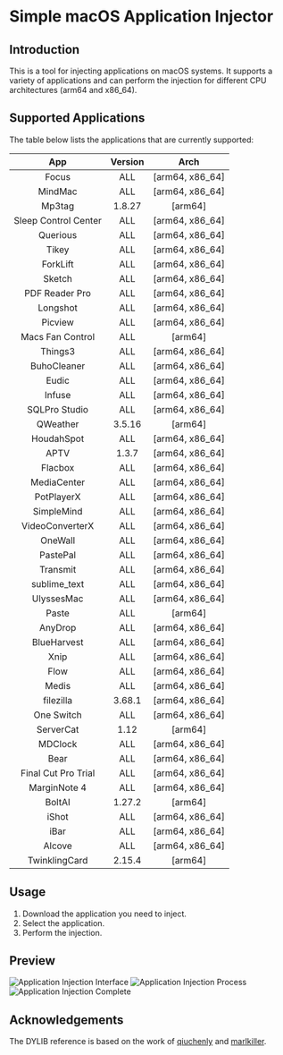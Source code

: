 # Simple macOS Application Injector

## Introduction
This is a tool for injecting applications on macOS systems. It supports a variety of applications and can perform the injection for different CPU architectures (arm64 and x86_64).

## Supported Applications
The table below lists the applications that are currently supported:

| App | Version | Arch |
| :---: | :---: | :---: |
| Focus | ALL | [arm64, x86_64] |
| MindMac | ALL | [arm64, x86_64] |
| Mp3tag | 1.8.27 | [arm64] |
| Sleep Control Center | ALL | [arm64, x86_64] |
| Querious | ALL | [arm64, x86_64] |
| Tikey | ALL | [arm64, x86_64] |
| ForkLift | ALL | [arm64, x86_64] |
| Sketch | ALL | [arm64, x86_64] |
| PDF Reader Pro | ALL | [arm64, x86_64] |
| Longshot | ALL | [arm64, x86_64] |
| Picview | ALL | [arm64, x86_64] |
| Macs Fan Control | ALL | [arm64] |
| Things3 | ALL | [arm64, x86_64] |
| BuhoCleaner | ALL | [arm64, x86_64] |
| Eudic | ALL | [arm64, x86_64] |
| Infuse | ALL | [arm64, x86_64] |
| SQLPro Studio | ALL | [arm64, x86_64] |
| QWeather | 3.5.16 | [arm64] |
| HoudahSpot | ALL | [arm64, x86_64] |
| APTV | 1.3.7 | [arm64, x86_64] |
| Flacbox | ALL | [arm64, x86_64] |
| MediaCenter | ALL | [arm64, x86_64] |
| PotPlayerX | ALL | [arm64, x86_64] |
| SimpleMind | ALL | [arm64, x86_64] |
| VideoConverterX | ALL | [arm64, x86_64] |
| OneWall | ALL | [arm64, x86_64] |
| PastePal | ALL | [arm64, x86_64] |
| Transmit | ALL | [arm64, x86_64] |
| sublime_text | ALL | [arm64, x86_64] |
| UlyssesMac | ALL | [arm64, x86_64] |
| Paste | ALL | [arm64] |
| AnyDrop | ALL | [arm64, x86_64] |
| BlueHarvest | ALL | [arm64, x86_64] |
| Xnip | ALL | [arm64, x86_64] |
| Flow | ALL | [arm64, x86_64] |
| Medis | ALL | [arm64, x86_64] |
| filezilla | 3.68.1 | [arm64, x86_64] |
| One Switch | ALL | [arm64, x86_64] |
| ServerCat | 1.12 | [arm64] |
| MDClock | ALL | [arm64, x86_64] |
| Bear | ALL | [arm64, x86_64] |
| Final Cut Pro Trial | ALL | [arm64, x86_64] |
| MarginNote 4 | ALL | [arm64, x86_64] |
| BoltAI | 1.27.2 | [arm64] |
| iShot | ALL | [arm64, x86_64] |
| iBar | ALL | [arm64, x86_64] |
| Alcove | ALL | [arm64, x86_64] |
| TwinklingCard | 2.15.4 | [arm64] |


## Usage
1. Download the application you need to inject.
2. Select the application.
3. Perform the injection.

## Preview
![Application Injection Interface](https://github.com/user-attachments/assets/b7cd88b6-e59a-44c1-8ab4-20a4968e8480)
![Application Injection Process](https://github.com/user-attachments/assets/829655c1-777f-4c21-8c96-456e3975b4e1)
![Application Injection Complete](https://github.com/user-attachments/assets/24d5ba71-060d-48bd-b15f-f8b14ff6829f)

## Acknowledgements
The DYLIB reference is based on the work of [qiuchenly](https://github.com/qiuchenly) and [marlkiller](https://github.com/marlkiller).